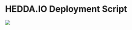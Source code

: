 
# HEDDA.IO Deployment Script

<a href="https://portal.azure.com/#create/Microsoft.Template/uri/" target="_blank">
    <img src="http://azuredeploy.net/deploybutton.png"/> 
</a>
